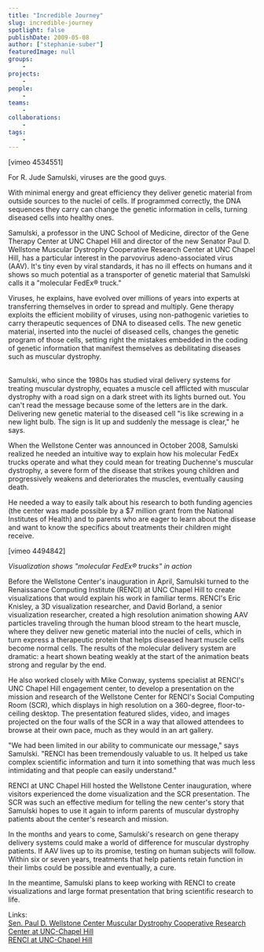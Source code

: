 ```yaml
---
title: "Incredible Journey"
slug: incredible-journey
spotlight: false
publishDate: 2009-05-08
author: ["stephanie-suber"]
featuredImage: null
groups:
    - 
projects:
    - 
people:
    - 
teams: 
    - 
collaborations:
    - 
tags:
    - 
---
```

<p>[vimeo 4534551]</p>

<p>For R. Jude Samulski, viruses are the good guys.</p>

<p>With minimal energy and great efficiency they deliver genetic material from outside sources to the nuclei of cells. If programmed correctly, the DNA sequences they carry can change the genetic information in cells, turning diseased cells into healthy ones.</p>

<p>Samulski, a professor in the UNC School of Medicine, director of the Gene Therapy Center at UNC Chapel Hill and director of the new Senator Paul D. Wellstone Muscular Dystrophy Cooperative Research Center at UNC Chapel Hill, has a particular interest in the parvovirus adeno-associated virus (AAV). It's tiny even by viral standards, it has no ill effects on humans and it shows so much potential as a transporter of genetic material that Samulski calls it a "molecular FedEx® truck."</p>

<p>Viruses, he explains, have evolved over millions of years into experts at transferring themselves in order to spread and multiply. Gene therapy exploits the efficient mobility of viruses, using non-pathogenic varieties to carry therapeutic sequences of DNA to diseased cells. The new genetic material, inserted into the nuclei of diseased cells, changes the genetic program of those cells, setting right the mistakes embedded in the coding of genetic information that manifest themselves as debilitating diseases such as muscular dystrophy.</p>

<p><br />
 Samulski, who since the 1980s has studied viral delivery systems for treating muscular dystrophy, equates a muscle cell afflicted with muscular dystrophy with a road sign on a dark street with its lights burned out. You can't read the message because some of the letters are in the dark. Delivering new genetic material to the diseased cell "is like screwing in a new light bulb. The sign is lit up and suddenly the message is clear," he says.</p>

<p>When the Wellstone Center was announced in October 2008, Samulski realized he needed an intuitive way to explain how his molecular FedEx trucks operate and what they could mean for treating Duchenne's muscular dystrophy, a severe form of the disease that strikes young children and progressively weakens and deteriorates the muscles, eventually causing death.</p>

<p>He needed a way to easily talk about his research to both funding agencies (the center was made possible by a $7 million grant from the National Institutes of Health) and to parents who are eager to learn about the disease and want to know the specifics about treatments their children might receive.</p>

<p>[vimeo 4494842]</p>

<p><em>Visualization shows "molecular FedEx® trucks" in action </em></p>

<p>Before the Wellstone Center's inauguration in April, Samulski turned to the Renaissance Computing Institute (RENCI) at UNC Chapel Hill to create visualizations that would explain his work in familiar terms. RENCI's Eric Knisley, a 3D visualization researcher, and David Borland, a senior visualization researcher, created a high resolution animation showing AAV particles traveling through the human blood stream to the heart muscle, where they deliver new genetic material into the nuclei of cells, which in turn express a therapeutic protein that helps diseased heart muscle cells become normal cells. The results of the molecular delivery system are dramatic: a heart shown beating weakly at the start of the animation beats strong and regular by the end.</p>

<p>He also worked closely with Mike Conway, systems specialist at RENCI's UNC Chapel Hill engagement center, to develop a presentation on the mission and research of the Wellstone Center for RENCI's Social Computing Room (SCR), which displays in high resolution on a 360-degree, floor-to-ceiling desktop. The presentation featured slides, video, and images projected on the four walls of the SCR in a way that allowed attendees to browse at their own pace, much as they would in an art gallery.</p>

<p>"We had been limited in our ability to communicate our message," says Samulski. "RENCI has been tremendously valuable to us. It helped us take complex scientific information and turn it into something that was much less intimidating and that people can easily understand."</p>

<p>RENCI at UNC Chapel Hill hosted the Wellstone Center inauguration, where visitors experienced the dome visualization and the SCR presentation. The SCR was such an effective medium for telling the new center's story that Samulski hopes to use it again to inform parents of muscular dystrophy patients about the center's research and mission.</p>

<p>In the months and years to come, Samulski's research on gene therapy delivery systems could make a world of difference for muscular dystrophy patients. If AAV lives up to its promise, testing on human subjects will follow. Within six or seven years, treatments that help patients retain function in their limbs could be possible and eventually, a cure.</p>

<p>In the meantime, Samulski plans to keep working with RENCI to create visualizations and large format presentation that bring scientific research to life.</p>

<p><span class="head2">Links: </span><br />
 <a href="http://cfx.research.unc.edu/wellstone/" target="_blank">Sen. Paul D. Wellstone Center Muscular Dystrophy Cooperative Research Center at UNC-Chapel Hill</a> <br />
 <a href="http://unc.renci.org" target="_blank">RENCI at UNC-Chapel Hill </a></p>
